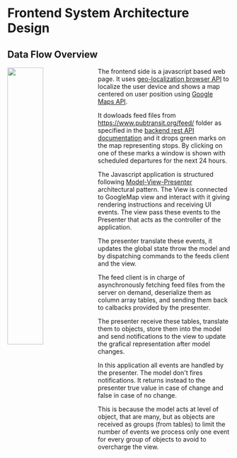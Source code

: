 # Frontend System Architecture Design

## Data Flow Overview

<img src="https://cdn.rawgit.com/pubtransit/transit/d9674e671d73312fea1dbfe520456741c919077c/doc/frontend-data-flow.svg" width="40%" align="left">

The frontend side is a javascript based web page. It uses
[geo-localization browser API](https://developer.mozilla.org/en-US/docs/Web/API/Geolocation/Using_geolocation)
to localize the user device and shows a map centered on
user position using
[Google Maps API](https://developers.google.com/maps/documentation/javascript/).

It dowloads feed files from https://www.pubtransit.org/feed/ folder as specified
in the [backend rest API documentation](backend-architecture.md) and it drops
green marks on the map representing stops. By clicking on one of these
marks a window is shown with scheduled departures for the next 24 hours.

The Javascript application is structured following [Model-View-Presenter](https://en.wikipedia.org/wiki/Model%E2%80%93view%E2%80%93presenter) architectural pattern.
The View is connected to GoogleMap view and interact with it giving
rendering instructions and receiving UI events. The view pass these events
to the Presenter that acts as the controller of the application.

The presenter translate these events, it updates the global state throw the model
and by dispatching commands to the feeds client and the view.

The feed client is in charge of asynchronously fetching feed files from
the server on demand, deserialize them as column array tables, and sending
them back to calbacks provided by the presenter.

The presenter receive these tables, translate them to objects, store them
into the model and send notifications to the view to update the grafical
representation after model changes.

In this application all events are handled by the presenter. The model don't
fires notifications. It returns instead to the presenter true value in case
of change and false in case of no change.

This is because the model acts at level of object, that are many, but as 
objects are received as groups (from tables) to limit the number of events
we process only one event for every group of objects to avoid to overcharge
the view.

